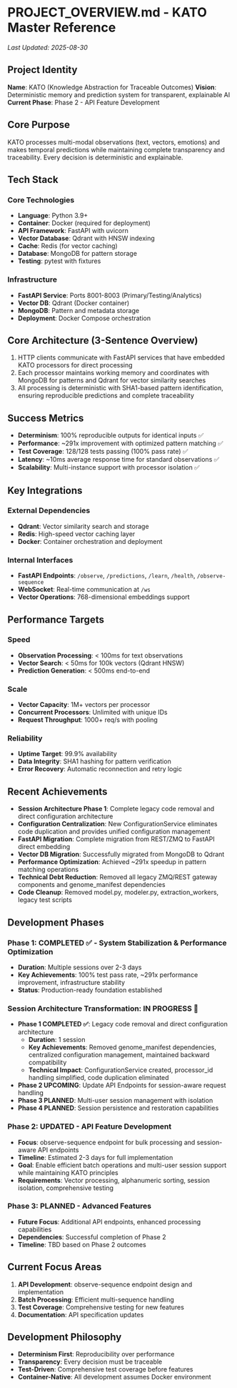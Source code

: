 # PROJECT_OVERVIEW.md - KATO Master Reference
*Last Updated: 2025-08-30*

## Project Identity
**Name**: KATO (Knowledge Abstraction for Traceable Outcomes)
**Vision**: Deterministic memory and prediction system for transparent, explainable AI
**Current Phase**: Phase 2 - API Feature Development

## Core Purpose
KATO processes multi-modal observations (text, vectors, emotions) and makes temporal predictions while maintaining complete transparency and traceability. Every decision is deterministic and explainable.

## Tech Stack
### Core Technologies
- **Language**: Python 3.9+
- **Container**: Docker (required for deployment)
- **API Framework**: FastAPI with uvicorn
- **Vector Database**: Qdrant with HNSW indexing
- **Cache**: Redis (for vector caching)
- **Database**: MongoDB for pattern storage
- **Testing**: pytest with fixtures

### Infrastructure
- **FastAPI Service**: Ports 8001-8003 (Primary/Testing/Analytics)
- **Vector DB**: Qdrant (Docker container)
- **MongoDB**: Pattern and metadata storage
- **Deployment**: Docker Compose orchestration

## Core Architecture (3-Sentence Overview)
1. HTTP clients communicate with FastAPI services that have embedded KATO processors for direct processing
2. Each processor maintains working memory and coordinates with MongoDB for patterns and Qdrant for vector similarity searches
3. All processing is deterministic with SHA1-based pattern identification, ensuring reproducible predictions and complete traceability

## Success Metrics
- **Determinism**: 100% reproducible outputs for identical inputs ✅
- **Performance**: ~291x improvement with optimized pattern matching ✅
- **Test Coverage**: 128/128 tests passing (100% pass rate) ✅
- **Latency**: ~10ms average response time for standard observations ✅
- **Scalability**: Multi-instance support with processor isolation ✅

## Key Integrations
### External Dependencies
- **Qdrant**: Vector similarity search and storage
- **Redis**: High-speed vector caching layer
- **Docker**: Container orchestration and deployment

### Internal Interfaces
- **FastAPI Endpoints**: `/observe`, `/predictions`, `/learn`, `/health`, `/observe-sequence`
- **WebSocket**: Real-time communication at `/ws`
- **Vector Operations**: 768-dimensional embeddings support

## Performance Targets
### Speed
- **Observation Processing**: < 100ms for text observations
- **Vector Search**: < 50ms for 100k vectors (Qdrant HNSW)
- **Prediction Generation**: < 500ms end-to-end

### Scale
- **Vector Capacity**: 1M+ vectors per processor
- **Concurrent Processors**: Unlimited with unique IDs
- **Request Throughput**: 1000+ req/s with pooling

### Reliability
- **Uptime Target**: 99.9% availability
- **Data Integrity**: SHA1 hashing for pattern verification
- **Error Recovery**: Automatic reconnection and retry logic

## Recent Achievements
- **Session Architecture Phase 1**: Complete legacy code removal and direct configuration architecture
- **Configuration Centralization**: New ConfigurationService eliminates code duplication and provides unified configuration management
- **FastAPI Migration**: Complete migration from REST/ZMQ to FastAPI direct embedding
- **Vector DB Migration**: Successfully migrated from MongoDB to Qdrant
- **Performance Optimization**: Achieved ~291x speedup in pattern matching operations
- **Technical Debt Reduction**: Removed all legacy ZMQ/REST gateway components and genome_manifest dependencies
- **Code Cleanup**: Removed model.py, modeler.py, extraction_workers, legacy test scripts

## Development Phases

### Phase 1: COMPLETED ✅ - System Stabilization & Performance Optimization
- **Duration**: Multiple sessions over 2-3 days
- **Key Achievements**: 100% test pass rate, ~291x performance improvement, infrastructure stability
- **Status**: Production-ready foundation established

### Session Architecture Transformation: IN PROGRESS 🔄
- **Phase 1 COMPLETED ✅**: Legacy code removal and direct configuration architecture
  - **Duration**: 1 session
  - **Key Achievements**: Removed genome_manifest dependencies, centralized configuration management, maintained backward compatibility
  - **Technical Impact**: ConfigurationService created, processor_id handling simplified, code duplication eliminated
- **Phase 2 UPCOMING**: Update API Endpoints for session-aware request handling
- **Phase 3 PLANNED**: Multi-user session management with isolation
- **Phase 4 PLANNED**: Session persistence and restoration capabilities

### Phase 2: UPDATED - API Feature Development  
- **Focus**: observe-sequence endpoint for bulk processing and session-aware API endpoints
- **Timeline**: Estimated 2-3 days for full implementation
- **Goal**: Enable efficient batch operations and multi-user session support while maintaining KATO principles
- **Requirements**: Vector processing, alphanumeric sorting, session isolation, comprehensive testing

### Phase 3: PLANNED - Advanced Features
- **Future Focus**: Additional API endpoints, enhanced processing capabilities
- **Dependencies**: Successful completion of Phase 2
- **Timeline**: TBD based on Phase 2 outcomes

## Current Focus Areas
1. **API Development**: observe-sequence endpoint design and implementation
2. **Batch Processing**: Efficient multi-sequence handling
3. **Test Coverage**: Comprehensive testing for new features
4. **Documentation**: API specification updates

## Development Philosophy
- **Determinism First**: Reproducibility over performance
- **Transparency**: Every decision must be traceable
- **Test-Driven**: Comprehensive test coverage before features
- **Container-Native**: All development assumes Docker environment